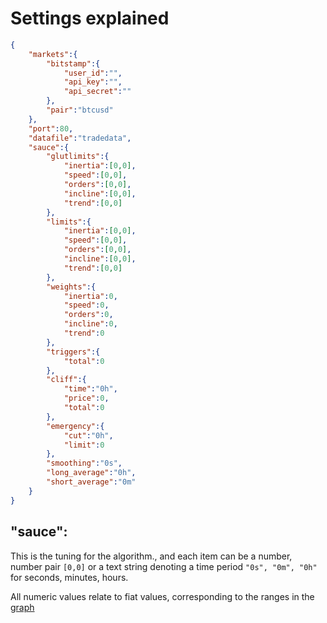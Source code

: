# Settings explained
```json
{
	"markets":{
		"bitstamp":{
            "user_id":"",
            "api_key":"",
            "api_secret":""
		},
		"pair":"btcusd"
	},
	"port":80,
	"datafile":"tradedata",
	"sauce":{
		"glutlimits":{
			"inertia":[0,0],
			"speed":[0,0],
			"orders":[0,0],
			"incline":[0,0],
			"trend":[0,0]
		},
		"limits":{
			"inertia":[0,0],
			"speed":[0,0],
			"orders":[0,0],
			"incline":[0,0],
			"trend":[0,0]
		},
		"weights":{
			"inertia":0,
			"speed":0,
			"orders":0,
			"incline":0,
			"trend":0
		},
		"triggers":{
			"total":0
		},
		"cliff":{
			"time":"0h",
			"price":0,
			"total":0
		},
		"emergency":{
			"cut":"0h",
			"limit":0
		},
		"smoothing":"0s",
		"long_average":"0h",
		"short_average":"0m"
	}
}
```
## "sauce":
This is the tuning for the algorithm., and each item can be a number, number pair `[0,0]` or a text string denoting a time period `"0s", "0m", "0h"` for seconds, minutes, hours.

All numeric values relate to fiat values, corresponding to the ranges in the [graph](https://user-images.githubusercontent.com/998947/47151580-05f97600-d2d2-11e8-88bb-508450b9c019.png)
